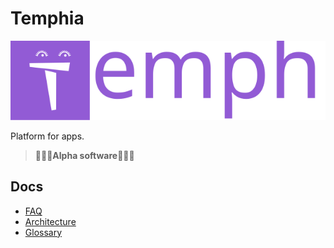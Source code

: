 # Temphia
[![](contrib/temphia.svg)](https://github.com/temphia/temphia)

Platform for apps.

> **🚨🚨🚨Alpha software🚨🚨🚨**

## Docs
- [FAQ](./docs/faq.md)
- [Architecture](./docs/arch.md)
- [Glossary](./docs/glossary.md)
